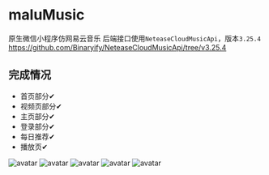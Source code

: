 # maluMusic
原生微信小程序仿网易云音乐
后端接口使用`NeteaseCloudMusicApi`，版本`3.25.4`
https://github.com/Binaryify/NeteaseCloudMusicApi/tree/v3.25.4
## 完成情况
+ 首页部分✔
+ 视频页部分✔
+ 主页部分✔
+ 登录部分✔
+ 每日推荐✔
+ 播放页✔

![avatar](https://github.com/rzhAvenir/maluMusic/blob/master/img/index.gif)
![avatar](https://github.com/rzhAvenir/maluMusic/blob/master/img/player1.gif)
![avatar](https://github.com/rzhAvenir/maluMusic/blob/master/img/video1.gif)
![avatar](https://github.com/rzhAvenir/maluMusic/blob/master/img/video2.gif)
![avatar](https://github.com/rzhAvenir/maluMusic/blob/master/img/mine.gif)





